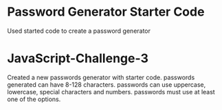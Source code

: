 # Password Generator Starter Code
Used started code to create a password generator

# JavaScript-Challenge-3
 Created a new passwords generator with starter code.
  passwords generated can have 8-128 characters.
  passwords can use uppercase, lowercase, special characters and numbers.
  passwords must use at least one of the options.
  